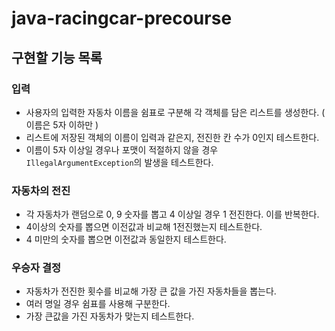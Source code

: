 # java-racingcar-precourse

## 구현할 기능 목록

### 입력

- 사용자의 입력한 자동차 이름을 쉼표로 구분해 각 객체를 담은 리스트를 생성한다. ( 이름은 5자 이하만 )
- 리스트에 저장된 객체의 이름이 입력과 같은지, 전진한 칸 수가 0인지 테스트한다.
- 이름이 5자 이상일 경우나 포맷이 적절하지 않을 경우 `IllegalArgumentException`의 발생을 테스트한다.

### 자동차의 전진

- 각 자동차가 랜덤으로 0, 9 숫자를 뽑고 4 이상일 경우 1 전진한다. 이를 반복한다.
- 4이상의 숫자를 뽑으면 이전값과 비교해 1전진했는지 테스트한다.
- 4 미만의 숫자를 뽑으면 이전값과 동일한지 테스트한다.

### 우승자 결정

- 자동차가 전진한 횟수를 비교해 가장 큰 값을 가진 자동차들을 뽑는다.
- 여러 명일 경우 쉼표를 사용해 구분한다.
- 가장 큰값을 가진 자동차가 맞는지 테스트한다.